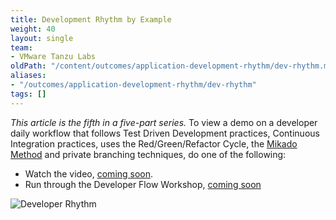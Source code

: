 ```yaml
---
title: Development Rhythm by Example
weight: 40
layout: single
team:
- VMware Tanzu Labs
oldPath: "/content/outcomes/application-development-rhythm/dev-rhythm.md"
aliases:
- "/outcomes/application-development-rhythm/dev-rhythm"
tags: []
---
```


*This article is the fifth in a five-part series.*
To view a demo on a developer daily workflow that follows Test Driven Development practices, Continuous Integration practices, uses the Red/Green/Refactor Cycle, the [Mikado Method](http://mikadomethod.info/) and private branching techniques, do one of the following:


- Watch the video, [coming soon](https://github.com/vmware-tanzu/tanzu-dev-portal/issues/1097).
- Run through the Developer Flow Workshop, [coming soon](https://github.com/vmware-tanzu/tanzu-dev-portal/issues/1098)

![Developer Rhythm](/images/outcomes/application-development-rhythm/developer-rhythm-programmer.jpg)
